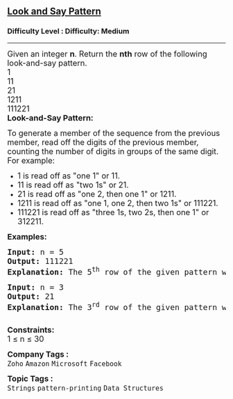 <h2><a href="https://www.geeksforgeeks.org/problems/decode-the-pattern1138/1">Look and Say Pattern</a></h2><h3>Difficulty Level : Difficulty: Medium</h3><hr><div class="problems_problem_content__Xm_eO"><p><span style="font-size: 18px;">Given an integer <strong>n</strong>.&nbsp;Return&nbsp;the <strong>nth</strong> row of the following look-and-say pattern.<br>1<br>11<br>21<br>1211<br>111221<br><strong>Look-and-Say Pattern:</strong></span></p>
<p><span style="font-size: 18px;">To generate a member of the sequence from the previous member, read off the digits of the previous member, counting the number of digits in groups of the same digit. For example:</span></p>
<ul>
<li><span style="font-size: 18px;">1 is read off as "one 1" or 11.</span></li>
<li><span style="font-size: 18px;">11 is read off as "two 1s" or 21.</span></li>
<li><span style="font-size: 18px;">21 is read off as "one 2, then one 1" or 1211.</span></li>
<li><span style="font-size: 18px;">1211 is read off as "one 1, one 2, then two 1s" or 111221.</span></li>
<li><span style="font-size: 18px;">111221 is read off as "three 1s, two 2s, then one 1" or 312211.</span></li>
</ul>
<p><span style="font-size: 18px;"><strong>Examples:</strong></span></p>
<pre><span style="font-size: 18px;"><strong>Input: </strong>n = 5
<strong>Output:</strong> 111221
<strong>Explanation: </strong>The 5<sup>th</sup> row of the given pattern will be 111221.</span></pre>
<pre><span style="font-size: 18px;"><strong>Input: </strong>n = 3
<strong>Output:</strong> 21
<strong>Explanation: </strong>The 3<sup>rd</sup> row of the given pattern will be 21.</span></pre>
<p><br><span style="font-size: 18px;"><strong>Constraints:</strong><br>1 ≤ n ≤ 30</span></p></div><p><span style=font-size:18px><strong>Company Tags : </strong><br><code>Zoho</code>&nbsp;<code>Amazon</code>&nbsp;<code>Microsoft</code>&nbsp;<code>Facebook</code>&nbsp;<br><p><span style=font-size:18px><strong>Topic Tags : </strong><br><code>Strings</code>&nbsp;<code>pattern-printing</code>&nbsp;<code>Data Structures</code>&nbsp;